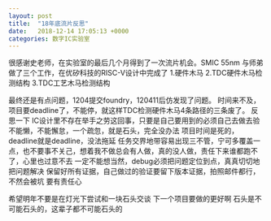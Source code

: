 ```yaml
---
layout: post
title:  "18年底流片反思"
date:   2018-12-14 17:05:13 +0000
categories: 数字IC实验室
---
```

很感谢史老师，在实验室的最后几个月得到了一次流片机会。SMIC 55nm 
与师弟做了三个工作，在优矽科技的RISC-V设计中完成了
1.硬件木马
2.TDC硬件木马检测结构
3.TDC工艺木马检测结构

最终还是有点问题，1204提交foundry，120411后仿发现了问题。
时间来不及，项目要deadline了，不能停，就这样TDC检测硬件木马4条路径的三条废了。
反思一下
IC设计里不存在举手之劳这回事，只要是自己要用到的必须自己去做去验
不能懒，不能懈怠，一个疏忽，就是石头，完全没办法
项目时间是死的，deadline就是deadline，没法拖延
任务交界地带容易出现三不管，宁可多覆盖一点，也不要事不关己，想着我不做总会有人做，真的没人做，责任下来谁都跑不了，心里也过意不去
一定不能想当然，debug必须把问题定位到点，真真切切地把问题解决
保留好所有证据，自己做过的验证要留下版本证据，拍照邮件都行，不然会被坑
要有责任心

希望明年不要是在灯光下尝试和一块石头交谈
下一个项目要做的更好啊
石头是不可能石头的，这辈子都不可能石头的
